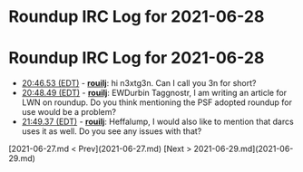# Roundup IRC Log for 2021-06-28 #
# Roundup IRC Log for 2021-06-28
* <a href="#20:46.53" id="20:46.53">20:46.53 (EDT)</a> - __[rouilj](https://github.com/rouilj)__: hi n3xtg3n. Can I call you 3n for short?
* <a href="#20:48.49" id="20:48.49">20:48.49 (EDT)</a> - __[rouilj](https://github.com/rouilj)__: EWDurbin Taggnostr, I am writing an article for LWN on roundup. Do you think mentioning the PSF adopted roundup for use would be a problem?
* <a href="#21:49.37" id="21:49.37">21:49.37 (EDT)</a> - __[rouilj](https://github.com/rouilj)__: Heffalump, I would also like to mention that darcs uses it as well. Do you see any issues with that?

<div class="inpage-footer">
[2021-06-27.md < Prev](2021-06-27.md)
[Next > 2021-06-29.md](2021-06-29.md)
</div>

